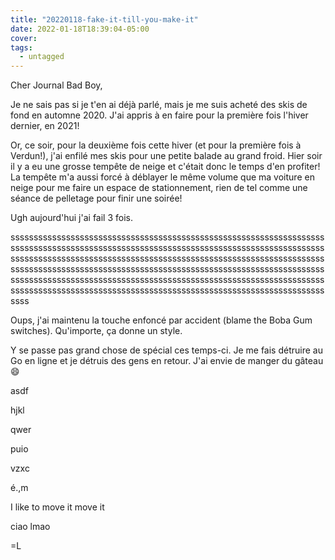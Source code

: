 ```yaml
---
title: "20220118-fake-it-till-you-make-it"
date: 2022-01-18T18:39:04-05:00
cover:
tags:
  - untagged
---
```


Cher Journal Bad Boy,

Je ne sais pas si je t'en ai déjà parlé, mais je me suis acheté des skis de fond en automne 2020. J'ai appris
à en faire pour la première fois l'hiver dernier, en 2021!

Or, ce soir, pour la deuxième fois cette hiver (et pour la première fois à Verdun!), j'ai enfilé mes skis pour
une petite balade au grand froid. Hier soir il y a eu une grosse tempête de neige et c'était donc le temps
d'en profiter! La tempête m'a aussi forcé à déblayer le même volume que ma voiture en neige pour me faire un
espace de stationnement, rien de tel comme une séance de pelletage pour finir une soirée!

Ugh aujourd'hui j'ai fail 3 fois.

ssssssssssssssssssssssssssssssssssssssssssssssssssssssssssssssssssssssssssssssssssssssssssssssssssssssssssssssssssssssssssssssssssssssssssssssssssssssssssssssssssssssssssssssssssssssssssssssssssssssssssssssssssssssssssssssssssssssssssssssssssssssssssssssssssssssssssssssssssssssssssssssssssssssssssssssssssssssssssssssssssssssssssssssssssssssssssssssssssssssssssssssssssssssssssssssssssssssssssssssssssssssssssss


Oups, j'ai maintenu la touche enfoncé par accident (blame the Boba Gum switches). Qu'importe, ça donne un
style.

Y se passe pas grand chose de spécial ces temps-ci. Je me fais détruire au Go en ligne et je détruis des gens
en retour. J'ai envie de manger du gâteau :smile:

asdf

hjkl

qwer

puio

vzxc

é.,m

I like to move it move it

ciao lmao

=L
